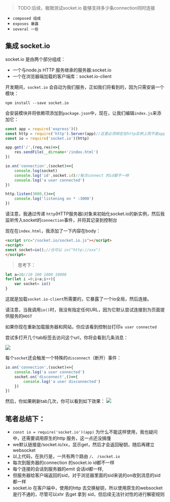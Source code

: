 
> TODO:后续，极限测试socket.io 能够支持多少条connection同时连接

- `composed 组成`
- `exposes 暴露` 
- `several 一些` 

## 集成 socket.io

socket.io 是由两个部分组成：

- 一个与node.js HTTP 服务继承的服务器:socket.io
- 一个在浏览器端加载的客户端库：socket.io-client

开发期间，`socket.io` 会自动为我们服务，正如我们将看到的，因为只需安装一个模块：

```shell
npm install --save socket.io
```

会安装模块并将依赖项添加到`package.json`中，现在，让我们编辑`index.js`来添加它：


```js
const app = require('express')()
const http = require('http').Server(app)//这里必须绑定在http实例上而不是app上
const io = require('socket.io')(http)

app.get('/',(req,res)=>{
    res.sendFile(__dirname+'/index.html')
})

io.on('connection',(socket)=>{
    console.log(socket)
    console.log('id',socket.id)//每次connect 的id都不一样
    console.log('a user connected')
})

http.listen(3000,()=>{
    console.log('listening on * :3000')
})
```

请注意，我通过传递 `http`(HTTP服务器)对象来初始化socket.io的新实例，然后我监听传入socket的`connection`事件，并将其记录到控制台

现在在`index.html`，我添加了一下内容在body：
```html
<script src="/socket.io/socket.io.js"></script>
<script>
const socket=io();//也可以 io("http://xxx")
</script>
```

>思考下：

```js
let a=10//10 100 1000 10000
for(let i =0;i<a;i++){
    var socket= io()
}
```

这就是加载`socket.io-client`所需要的，它暴露了一个io全局，然后连接。

请注意，当我调用`io()`时，我没有指定任何URL，因为它默认尝试连接到为页面提供服务的`HOST`

如果你现在重新加载服务器和网站，你应该看到控制台打印`a user connected`

尝试多打开几个tab标签去访问这个url，你将会看到几条消息：

![](https://socket.io/images/chat-4.png)

每个`socket`还会触发一个特殊的`disconnect`（断开）事件：

```js
io.on('connection',(socket)=>{
    console.log('a user connected')
    socket.on('disconnect',()=>{
        console.log('a user disconnected')
    })
})
```

然后，你如果刷新tab几次，你可以看到如下效果：
![](https://socket.io/images/chat-5.png)


## 笔者总结下：
- `const io = require('socket.io')(app)` 为什么不能这样使用，我也疑问中，还需要调用原生的http 服务，这一点还没搞懂
- we默认链接是/socket.io/xx，显示get，然后才会返回秘钥，随后再建立websocket
- 以上代码，在执行是，一共有两个路由 `/`、 `/socket.io` 
- 每次到服务器的connection 的socket.io id都不一样
- 每个连接的会话到服务器的emit 会话id都一样,
- 但服务器给客户端返回的sid，对于浏览器里面的sid来说的on收到消息的sid都一样
- socket.io 在客户端中，使用的http 去交换秘钥，所以使用原生的websocket是行不通的，尽管可以xhr 去get 拿到 sid，但后续无法针对性的进行解密规则
